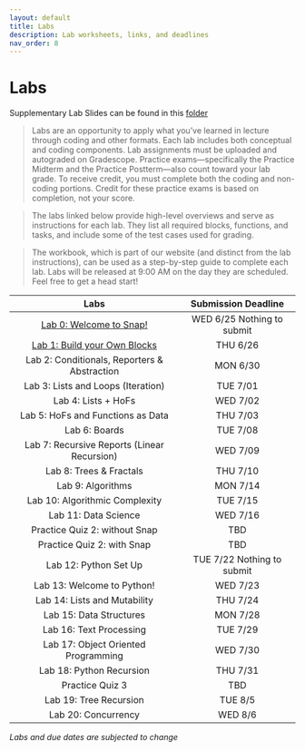 ```yaml
---
layout: default
title: Labs
description: Lab worksheets, links, and deadlines
nav_order: 8
---
```

# Labs

Supplementary Lab Slides can be found in this [folder](https://drive.google.com/drive/folders/1Hoxs9rcVy3Gh4F1ze6SyTOwq2cpjJMgh?usp=drive_link)

>Labs are an opportunity to apply what you’ve learned in lecture through coding and other formats. Each lab includes both conceptual and coding components. Lab assignments must be uploaded and autograded on Gradescope. Practice exams—specifically the Practice Midterm and the Practice Postterm—also count toward your lab grade. To receive credit, you must complete both the coding and non-coding portions. Credit for these practice exams is based on completion, not your score.

>The labs linked below provide high-level overviews and serve as instructions for each lab. They list all required blocks, functions, and tasks, and include some of the test cases used for grading.

> The workbook, which is part of our website (and distinct from the lab instructions), can be used as a step-by-step guide to complete each lab. Labs will be released at 9:00 AM on the day they are scheduled. Feel free to get a head start!

<!-- /_labs/lab##.md -->

| Labs                                       | Submission Deadline       |
| :----:                                     | :----:                     |
| [Lab 0: Welcome to Snap!](/su25/labs/lab00)  | WED 6/25 Nothing to submit |
| [Lab 1: Build your Own Blocks](/su25/labs/lab01)               | THU 6/26 |
| Lab 2: Conditionals, Reporters & Abstraction   | MON 6/30 |
| Lab 3: Lists and Loops (Iteration)        | TUE 7/01 |
| Lab 4: Lists + HoFs       |WED 7/02 |
| Lab 5: HoFs and Functions as Data      | THU 7/03 |
| Lab 6: Boards     | TUE 7/08 |
| Lab 7: Recursive Reports (Linear Recursion)     | WED 7/09 |
| Lab 8: Trees & Fractals  | THU 7/10 |
| Lab 9: Algorithms  | MON 7/14 |
| Lab 10: Algorithmic Complexity  | TUE 7/15 |
| Lab 11: Data Science | WED 7/16 |
| Practice Quiz 2: without Snap | TBD |
| Practice Quiz 2: with Snap | TBD |
| Lab 12: Python Set Up | TUE 7/22 Nothing to submit|
| Lab 13: Welcome to Python! | WED 7/23 |
| Lab 14: Lists and Mutability | THU 7/24 |
| Lab 15: Data Structures | MON 7/28 |
| Lab 16: Text Processing | TUE 7/29 |
| Lab 17: Object Oriented Programming | WED 7/30 |
| Lab 18: Python Recursion | THU 7/31 |
| Practice Quiz 3  | TBD |
| Lab 19: Tree Recursion | TUE 8/5 |
| Lab 20: Concurrency | WED 8/6 |

*Labs and due dates are subjected to change*






















